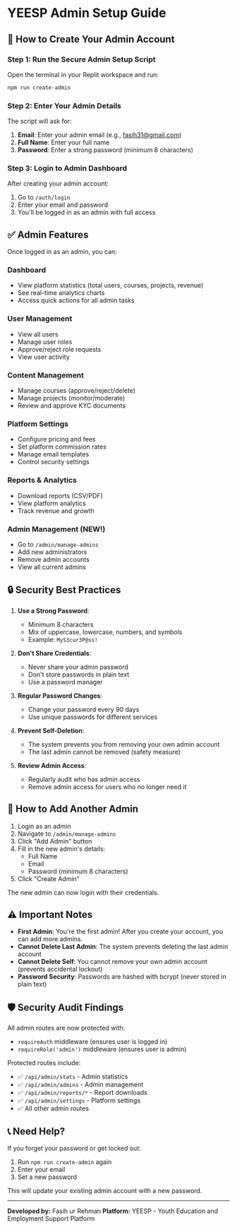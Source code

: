 # YEESP Admin Setup Guide

## 🔐 How to Create Your Admin Account

### Step 1: Run the Secure Admin Setup Script

Open the terminal in your Replit workspace and run:

```bash
npm run create-admin
```

### Step 2: Enter Your Admin Details

The script will ask for:

1. **Email**: Enter your admin email (e.g., fasih31@gmail.com)
2. **Full Name**: Enter your full name
3. **Password**: Enter a strong password (minimum 8 characters)

### Step 3: Login to Admin Dashboard

After creating your admin account:

1. Go to `/auth/login` 
2. Enter your email and password
3. You'll be logged in as an admin with full access

## ✅ Admin Features

Once logged in as an admin, you can:

### Dashboard
- View platform statistics (total users, courses, projects, revenue)
- See real-time analytics charts
- Access quick actions for all admin tasks

### User Management
- View all users
- Manage user roles
- Approve/reject role requests
- View user activity

### Content Management
- Manage courses (approve/reject/delete)
- Manage projects (monitor/moderate)
- Review and approve KYC documents

### Platform Settings
- Configure pricing and fees
- Set platform commission rates
- Manage email templates
- Control security settings

### Reports & Analytics
- Download reports (CSV/PDF)
- View platform analytics
- Track revenue and growth

### Admin Management (NEW!)
- Go to `/admin/manage-admins`
- Add new administrators
- Remove admin accounts
- View all current admins

## 🔒 Security Best Practices

1. **Use a Strong Password**: 
   - Minimum 8 characters
   - Mix of uppercase, lowercase, numbers, and symbols
   - Example: `MyS3cur3P@ss!`

2. **Don't Share Credentials**: 
   - Never share your admin password
   - Don't store passwords in plain text
   - Use a password manager

3. **Regular Password Changes**:
   - Change your password every 90 days
   - Use unique passwords for different services

4. **Prevent Self-Deletion**:
   - The system prevents you from removing your own admin account
   - The last admin cannot be removed (safety measure)

5. **Review Admin Access**:
   - Regularly audit who has admin access
   - Remove admin access for users who no longer need it

## 📝 How to Add Another Admin

1. Login as an admin
2. Navigate to `/admin/manage-admins`
3. Click "Add Admin" button
4. Fill in the new admin's details:
   - Full Name
   - Email
   - Password (minimum 8 characters)
5. Click "Create Admin"

The new admin can now login with their credentials.

## ⚠️ Important Notes

- **First Admin**: You're the first admin! After you create your account, you can add more admins.
- **Cannot Delete Last Admin**: The system prevents deleting the last admin account
- **Cannot Delete Self**: You cannot remove your own admin account (prevents accidental lockout)
- **Password Security**: Passwords are hashed with bcrypt (never stored in plain text)

## 🛡️ Security Audit Findings

All admin routes are now protected with:
- `requireAuth` middleware (ensures user is logged in)
- `requireRole('admin')` middleware (ensures user is admin)

Protected routes include:
- ✅ `/api/admin/stats` - Admin statistics
- ✅ `/api/admin/admins` - Admin management
- ✅ `/api/admin/reports/*` - Report downloads
- ✅ `/api/admin/settings` - Platform settings
- ✅ All other admin routes

## 📞 Need Help?

If you forget your password or get locked out:
1. Run `npm run create-admin` again
2. Enter your email
3. Set a new password

This will update your existing admin account with a new password.

---

**Developed by:** Fasih ur Rehman
**Platform:** YEESP - Youth Education and Employment Support Platform
